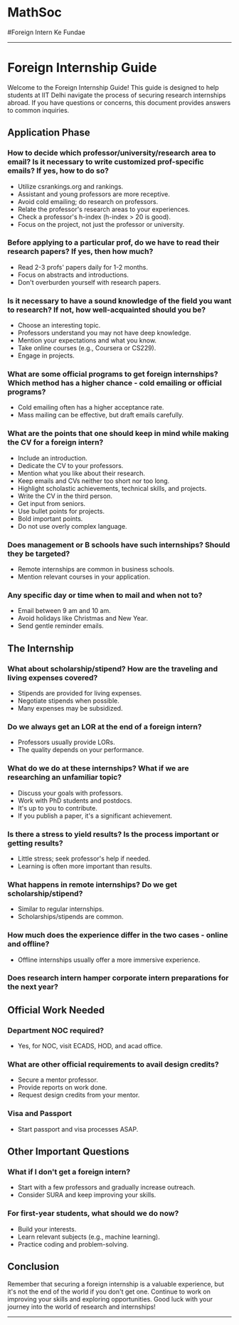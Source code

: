 # MathSoc
#Foreign Intern Ke Fundae

---

# Foreign Internship Guide

Welcome to the Foreign Internship Guide! This guide is designed to help students at IIT Delhi navigate the process of securing research internships abroad. If you have questions or concerns, this document provides answers to common inquiries.

## Application Phase

### How to decide which professor/university/research area to email? Is it necessary to write customized prof-specific emails? If yes, how to do so?
- Utilize csrankings.org and rankings.
- Assistant and young professors are more receptive.
- Avoid cold emailing; do research on professors.
- Relate the professor's research areas to your experiences.
- Check a professor's h-index (h-index > 20 is good).
- Focus on the project, not just the professor or university.

### Before applying to a particular prof, do we have to read their research papers? If yes, then how much?
- Read 2-3 profs' papers daily for 1-2 months.
- Focus on abstracts and introductions.
- Don't overburden yourself with research papers.

### Is it necessary to have a sound knowledge of the field you want to research? If not, how well-acquainted should you be?
- Choose an interesting topic.
- Professors understand you may not have deep knowledge.
- Mention your expectations and what you know.
- Take online courses (e.g., Coursera or CS229).
- Engage in projects.

### What are some official programs to get foreign internships? Which method has a higher chance - cold emailing or official programs?
- Cold emailing often has a higher acceptance rate.
- Mass mailing can be effective, but draft emails carefully.

### What are the points that one should keep in mind while making the CV for a foreign intern?
- Include an introduction.
- Dedicate the CV to your professors.
- Mention what you like about their research.
- Keep emails and CVs neither too short nor too long.
- Highlight scholastic achievements, technical skills, and projects.
- Write the CV in the third person.
- Get input from seniors.
- Use bullet points for projects.
- Bold important points.
- Do not use overly complex language.

### Does management or B schools have such internships? Should they be targeted?
- Remote internships are common in business schools.
- Mention relevant courses in your application.

### Any specific day or time when to mail and when not to?
- Email between 9 am and 10 am.
- Avoid holidays like Christmas and New Year.
- Send gentle reminder emails.

## The Internship

### What about scholarship/stipend? How are the traveling and living expenses covered?
- Stipends are provided for living expenses.
- Negotiate stipends when possible.
- Many expenses may be subsidized.

### Do we always get an LOR at the end of a foreign intern?
- Professors usually provide LORs.
- The quality depends on your performance.

### What do we do at these internships? What if we are researching an unfamiliar topic?
- Discuss your goals with professors.
- Work with PhD students and postdocs.
- It's up to you to contribute.
- If you publish a paper, it's a significant achievement.

### Is there a stress to yield results? Is the process important or getting results?
- Little stress; seek professor's help if needed.
- Learning is often more important than results.

### What happens in remote internships? Do we get scholarship/stipend?
- Similar to regular internships.
- Scholarships/stipends are common.

### How much does the experience differ in the two cases - online and offline?
- Offline internships usually offer a more immersive experience.

### Does research intern hamper corporate intern preparations for the next year?

## Official Work Needed

### Department NOC required?
- Yes, for NOC, visit ECADS, HOD, and acad office.

### What are other official requirements to avail design credits?
- Secure a mentor professor.
- Provide reports on work done.
- Request design credits from your mentor.

### Visa and Passport
- Start passport and visa processes ASAP.

## Other Important Questions

### What if I don't get a foreign intern?
- Start with a few professors and gradually increase outreach.
- Consider SURA and keep improving your skills.

### For first-year students, what should we do now?
- Build your interests.
- Learn relevant subjects (e.g., machine learning).
- Practice coding and problem-solving.

## Conclusion

Remember that securing a foreign internship is a valuable experience, but it's not the end of the world if you don't get one. Continue to work on improving your skills and exploring opportunities. Good luck with your journey into the world of research and internships!

---
